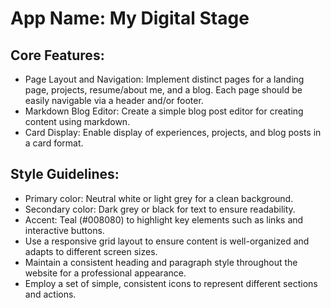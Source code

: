 # **App Name**: My Digital Stage

## Core Features:

- Page Layout and Navigation: Implement distinct pages for a landing page, projects, resume/about me, and a blog. Each page should be easily navigable via a header and/or footer.
- Markdown Blog Editor: Create a simple blog post editor for creating content using markdown.
- Card Display: Enable display of experiences, projects, and blog posts in a card format.

## Style Guidelines:

- Primary color: Neutral white or light grey for a clean background.
- Secondary color: Dark grey or black for text to ensure readability.
- Accent: Teal (#008080) to highlight key elements such as links and interactive buttons.
- Use a responsive grid layout to ensure content is well-organized and adapts to different screen sizes.
- Maintain a consistent heading and paragraph style throughout the website for a professional appearance.
- Employ a set of simple, consistent icons to represent different sections and actions.